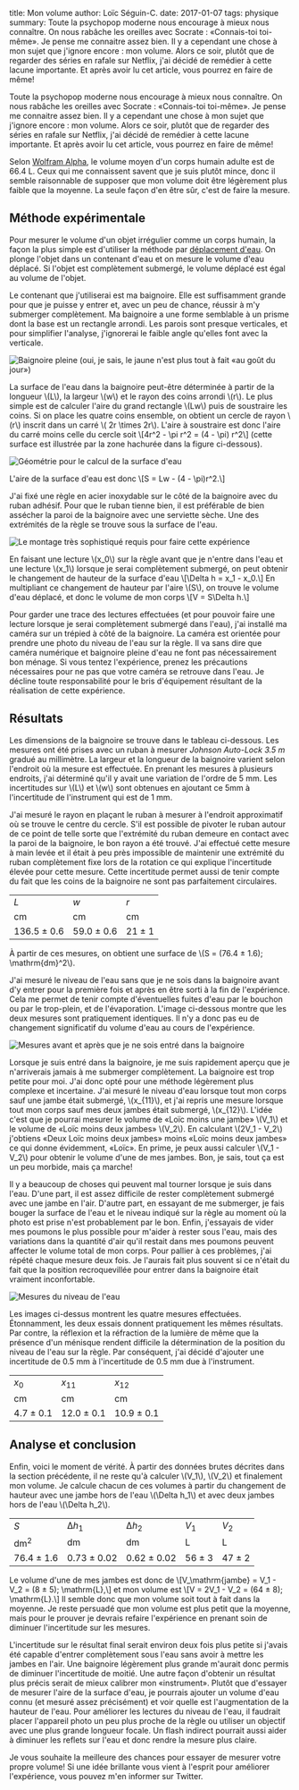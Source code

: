title: Mon volume
author: Loïc Séguin-C.
date: 2017-01-07
tags: physique
summary: Toute la psychopop moderne nous encourage à mieux nous connaître. On
    nous rabâche les oreilles avec Socrate : «Connais-toi toi-même». Je pense 
    me connaitre assez bien. Il y a cependant une chose à mon sujet que 
    j'ignore encore : mon volume. Alors ce soir, plutôt que de regarder des 
    séries en rafale sur Netflix, j'ai décidé de remédier à cette lacune 
    importante. Et après avoir lu cet article, vous pourrez en faire de même!


Toute la psychopop moderne nous encourage à mieux nous connaître. On nous 
rabâche les oreilles avec Socrate : «Connais-toi toi-même». Je pense me 
connaitre assez bien. Il y a cependant une chose à mon sujet que j'ignore 
encore : mon volume. Alors ce soir, plutôt que de regarder des séries en rafale 
sur Netflix, j'ai décidé de remédier à cette lacune importante. Et après avoir 
lu cet article, vous pourrez en faire de même!

Selon [Wolfram Alpha](http://www.wolframalpha.com/input/?i=volume+human+body), 
le volume moyen d'un corps humain adulte est de 66.4 L. Ceux qui me connaissent 
savent que je suis plutôt mince, donc il semble raisonnable de supposer que mon 
volume doit être légèrement plus faible que la moyenne. La seule façon d'en 
être sûr, c'est de faire la mesure.


## Méthode expérimentale

Pour mesurer le volume d'un objet irrégulier comme un corps humain, la façon la 
plus simple est d'utiliser la méthode par [déplacement 
d'eau](https://en.wikipedia.org/wiki/Displacement_%28fluid%29). On plonge 
l'objet dans un contenant d'eau et on mesure le volume d'eau déplacé. Si 
l'objet est complètement submergé, le volume déplacé est égal au volume de 
l'objet.

Le contenant que j'utiliserai est ma baignoire. Elle est suffisamment grande 
pour que je puisse y entrer et, avec un peu de chance, réussir à m'y submerger 
complètement. Ma baignoire a une forme semblable à un prisme dont la base est 
un rectangle arrondi. Les parois sont presque verticales, et pour simplifier 
l'analyse, j'ignorerai le faible angle qu'elles font avec la verticale.

![Baignoire pleine (oui, je sais, le jaune n'est plus tout à fait «au goût du 
jour»)](|filename|/images/monvolume/baignoire-pleine.jpg "Baignoire pleine 
(oui, je sais, le jaune n'est plus tout à fait «au goût du jour»)")

La surface de l'eau dans la baignoire peut-être déterminée à partir de la 
longueur \\(L\\), la largeur \\(w\\) et le rayon des coins arrondi \\(r\\). Le 
plus simple est de calculer l'aire du grand rectangle \\(Lw\\) puis de 
soustraire les coins. Si on place les quatre coins ensemble, on obtient un 
cercle de rayon \\(r\\) inscrit dans un carré \\( 2r \times 2r\\). L'aire à 
soustraire est donc l'aire du carré moins celle du cercle soit
\\[4r^2 - \pi r^2 = (4 - \pi) r^2\\]
(cette surface est illustrée par la zone hachurée dans la figure ci-dessous).

![Géométrie pour le calcul de la surface 
d'eau](|filename|/images/monvolume/calcul-aire.jpg "Géométrie pour le calcul de 
la surface d'eau")

L'aire de la surface d'eau est donc
\\[S = Lw - (4 - \pi)r^2.\\]

J'ai fixé une règle en acier inoxydable sur le côté de la baignoire avec du 
ruban adhésif. Pour que le ruban tienne bien, il est préférable de bien 
assécher la paroi de la baignoire avec une serviette sèche. Une des extrémités 
de la règle se trouve sous la surface de l'eau. 

![Le montage très sophistiqué requis pour faire cette 
expérience](|filename|/images/monvolume/montage.jpg "Le montage très 
sophistiqué requis pour faire cette expérience")

En faisant une lecture \\(x_0\\) sur la règle avant que je n'entre dans l'eau 
et une lecture \\(x_1\\) lorsque je serai complètement submergé, on peut 
obtenir le changement de hauteur de la surface d'eau
\\[\Delta h = x_1 - x_0.\\]
En multipliant ce changement de hauteur par l'aire \\(S\\), on trouve le volume 
d'eau déplacé, et donc le volume de mon corps
\\[V = S\Delta h.\\]

Pour garder une trace des lectures effectuées (et pour pouvoir faire une 
lecture lorsque je serai complètement submergé dans l'eau), j'ai installé ma 
caméra sur un trépied à côté de la baignoire. La caméra est orientée pour 
prendre une photo du niveau de l'eau sur la règle. Il va sans dire que caméra 
numérique et baignoire pleine d'eau ne font pas nécessairement bon ménage. Si 
vous tentez l'expérience, prenez les précautions nécessaires pour ne pas que 
votre caméra se retrouve dans l'eau. Je décline toute responsabilité pour le 
bris d'équipement résultant de la réalisation de cette expérience.


## Résultats

Les dimensions de la baignoire se trouve dans le tableau ci-dessous. Les 
mesures ont été prises avec un ruban à mesurer *Johnson Auto-Lock 3.5 m* gradué 
au millimètre. La largeur et la longueur de la baignoire varient selon 
l'endroit où la mesure est effectuée. En prenant les mesures à plusieurs 
endroits, j'ai déterminé qu'il y avait une variation de l'ordre de 5 mm. Les 
incertitudes sur \\(L\\) et \\(w\\) sont obtenues en ajoutant ce 5mm à 
l'incertitude de l'instrument qui est de 1 mm.

J'ai mesuré le rayon en plaçant le ruban à mesurer à l'endroit approximatif où 
se trouve le centre du cercle. S'il est possible de pivoter le ruban autour de 
ce point de telle sorte que l'extrémité du ruban demeure en contact avec la 
paroi de la baignoire, le bon rayon a été trouvé. J'ai effectué cette mesure à 
main levée et il était à peu près impossible de maintenir une extrémité du 
ruban complètement fixe lors de la rotation ce qui explique l'incertitude 
élevée pour cette mesure. Cette incertitude permet aussi de tenir compte du 
fait que les coins de la baignoire ne sont pas parfaitement circulaires.

<table>
<tr><td><em>L</em></td><td><em>w</em></td><td><em>r</em></td></tr>
<tr><td>cm</td><td>cm</td><td>cm</td></tr>
<tr><td>136.5 ± 0.6</td><td>59.0 ± 0.6</td><td>21 ± 1</td></tr>
</table>

À partir de ces mesures, on obtient une surface de \\(S = (76.4 ± 1.6)\; 
\mathrm{dm}^2\\).

J'ai mesuré le niveau de l'eau sans que je ne sois dans la baignoire avant d'y 
entrer pour la première fois et après en être sorti à la fin de l'expérience. 
Cela me permet de tenir compte d'éventuelles fuites d'eau par le bouchon ou par 
le trop-plein, et de l'évaporation. L'image ci-dessous montre que les deux 
mesures sont pratiquement identiques. Il n'y a donc pas eu de changement 
significatif du volume d'eau au cours de l'expérience.

![Mesures avant et après que je ne sois entré dans la 
baignoire](|filename|/images/monvolume/avant-apres.jpg)

Lorsque je suis entré dans la baignoire, je me suis rapidement aperçu que je 
n'arriverais jamais à me submerger complètement. La baignoire est trop petite 
pour moi. J'ai donc opté pour une méthode légèrement plus complexe et 
incertaine. J'ai mesuré le niveau d'eau lorsque tout mon corps sauf une jambe 
était submergé, \\(x_{11}\\), et j'ai repris une mesure lorsque tout mon corps 
sauf mes deux jambes était submergé, \\(x_{12}\\). L'idée c'est que je pourrai 
mesurer le volume de «Loïc moins une jambe» \\(V_1\\) et le volume de «Loïc 
moins deux jambes» \\(V_2\\). En calculant \\(2V_1 - V_2\\) j'obtiens «Deux 
Loïc moins deux jambes» moins «Loïc moins deux jambes» ce qui donne évidemment, 
«Loïc». En prime, je peux aussi calculer \\(V_1 - V_2\\) pour obtenir le volume 
d'une de mes jambes. Bon, je sais, tout ça est un peu morbide, mais ça marche!

Il y a beaucoup de choses qui peuvent mal tourner lorsque je suis dans l'eau. 
D'une part, il est assez difficile de rester complètement submergé avec une 
jambe en l'air. D'autre part, en essayant de me submerger, je fais bouger la 
surface de l'eau et le niveau indiqué sur la règle au moment où la photo est 
prise n'est probablement par le bon. Enfin, j'essayais de vider mes poumons le 
plus possible pour m'aider à rester sous l'eau, mais des variations dans la 
quantité d'air qu'il restait dans mes poumons peuvent affecter le volume total 
de mon corps.
Pour pallier à ces problèmes, j'ai répété chaque mesure deux fois. Je l'aurais 
fait plus souvent si ce n'était du fait que la position recroquevillée pour 
entrer dans la baignoire était vraiment inconfortable.

![Mesures du niveau de l'eau](|filename|/images/monvolume/mesures.jpg)

Les images ci-dessus montrent les quatre mesures effectuées. Étonnamment, les 
deux essais donnent pratiquement les mêmes résultats. Par contre, la réflexion 
et la réfraction de la lumière de même que la présence d'un ménisque rendent 
difficile la détermination de la position du niveau de l'eau sur la règle. Par 
conséquent, j'ai décidé d'ajouter une incertitude de 0.5 mm à l'incertitude de 
0.5 mm due à l'instrument.

<table>
<tr><td><em>x</em><sub>0</sub></td><td><em>x</em><sub>11</sub></td><td><em>x</em><sub>12</sub></td></tr>
<tr><td>cm</td><td>cm</td><td>cm</td></tr>
<tr><td>4.7 ± 0.1</td><td>12.0 ± 0.1</td><td>10.9 ± 0.1</td></tr>
</table>


## Analyse et conclusion

Enfin, voici le moment de vérité. À partir des données brutes décrites dans la 
section précédente, il ne reste qu'à calculer \\(V_1\\), \\(V_2\\) et 
finalement mon volume. Je calcule chacun de ces volumes à partir du changement 
de hauteur avec une jambe hors de l'eau \\(\Delta h_1\\) et avec deux jambes 
hors de l'eau \\(\Delta h_2\\).

<table>
<tr><td><em>S</em></td><td>&Delta;<em>h</em><sub>1</sub></td><td>&Delta;<em>h</em><sub>2</sub></td><td><em>V</em><sub>1</sub></td><td><em>V</em><sub>2</sub></td></tr>
<tr><td>dm<sup>2</sup></td><td>dm</td><td>dm</td><td>L</td><td>L</td></tr>
<tr><td>76.4 ± 1.6</td><td>0.73 ± 0.02</td><td>0.62 ± 0.02</td><td>56 ± 
3</td><td>47 ± 2</td></tr>
</table>

Le volume d'une de mes jambes est donc de
\\[V_\mathrm{jambe} = V_1 - V_2 = (8 ± 5)\; \mathrm{L},\\]
et mon volume est
\\[V = 2V_1 - V_2 = (64 ± 8)\; \mathrm{L}.\\]
Il semble donc que mon volume soit tout à fait dans la moyenne. Je reste 
persuadé que mon volume est plus petit que la moyenne, mais pour le prouver je 
devrais refaire l'expérience en prenant soin de diminuer l'incertitude sur les 
mesures.

L'incertitude sur le résultat final serait environ deux fois plus petite si 
j'avais été capable d'entrer complètement sous l'eau sans avoir à mettre les 
jambes en l'air. Une baignoire légèrement plus grande m'aurait donc permis de 
diminuer l'incertitude de moitié. Une autre façon d'obtenir un résultat plus 
précis serait de mieux calibrer mon «instrument». Plutôt que d'essayer de 
mesurer l'aire de la surface d'eau, je pourrais ajouter un volume d'eau connu 
(et mesuré assez précisément) et voir quelle est l'augmentation de la hauteur 
de l'eau. Pour améliorer les lectures du niveau de l'eau, il faudrait placer 
l'appareil photo un peu plus proche de la règle ou utiliser un objectif avec 
une plus grande longueur focale. Un flash indirect pourrait aussi aider à 
diminuer les reflets sur l'eau et donc rendre la mesure plus claire.

Je vous souhaite la meilleure des chances pour essayer de mesurer votre propre 
volume! Si une idée brillante vous vient à l'esprit pour améliorer 
l'expérience, vous pouvez m'en informer sur Twitter.
